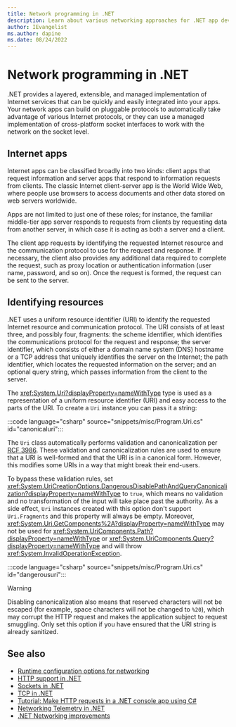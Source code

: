 ```yaml
---
title: Network programming in .NET
description: Learn about various networking approaches for .NET app development.
author: IEvangelist
ms.author: dapine
ms.date: 08/24/2022
---
```


# Network programming in .NET

.NET provides a layered, extensible, and managed implementation of Internet services that can be quickly and easily integrated into your apps. Your network apps can build on pluggable protocols to automatically take advantage of various Internet protocols, or they can use a managed implementation of cross-platform socket interfaces to work with the network on the socket level.

## Internet apps

Internet apps can be classified broadly into two kinds: client apps that request information and server apps that respond to information requests from clients. The classic Internet client-server app is the World Wide Web, where people use browsers to access documents and other data stored on web servers worldwide.

Apps are not limited to just one of these roles; for instance, the familiar middle-tier app server responds to requests from clients by requesting data from another server, in which case it is acting as both a server and a client.

The client app requests by identifying the requested Internet resource and the communication protocol to use for the request and response. If necessary, the client also provides any additional data required to complete the request, such as proxy location or authentication information (user name, password, and so on). Once the request is formed, the request can be sent to the server.

## Identifying resources

.NET uses a uniform resource identifier (URI) to identify the requested Internet resource and communication protocol. The URI consists of at least three, and possibly four, fragments: the scheme identifier, which identifies the communications protocol for the request and response; the server identifier, which consists of either a domain name system (DNS) hostname or a TCP address that uniquely identifies the server on the Internet; the path identifier, which locates the requested information on the server; and an optional query string, which passes information from the client to the server.

The <xref:System.Uri?displayProperty=nameWithType> type is used as a representation of a uniform resource identifier (URI) and easy access to the parts of the URI. To create a `Uri` instance you can pass it a string:

:::code language="csharp" source="snippets/misc/Program.Uri.cs" id="canonicaluri":::

The `Uri` class automatically performs validation and canonicalization per [RCF 3986](https://datatracker.ietf.org/doc/html/rfc3986). These validation and canonicalization rules are used to ensure that a URI is well-formed and that the URI is in a canonical form. However, this modifies some URIs in a way that might break their end-users.

To bypass these validation rules, set <xref:System.UriCreationOptions.DangerousDisablePathAndQueryCanonicalization?displayProperty=nameWithType> to `true`, which means no validation and no transformation of the input will take place past the authority. As a side effect, `Uri` instances created with this option don't support `Uri.Fragments` and this property will always be empty. Moreover, <xref:System.Uri.GetComponents%2A?displayProperty=nameWithType> may not be used for <xref:System.UriComponents.Path?displayProperty=nameWithType> or <xref:System.UriComponents.Query?displayProperty=nameWithType> and will throw <xref:System.InvalidOperationException>.

:::code language="csharp" source="snippets/misc/Program.Uri.cs" id="dangerousuri":::

> [!WARNING]
> Disabling canonicalization also means that reserved characters will not be escaped (for example, space characters will not be changed to `%20`), which may corrupt the HTTP request and makes the application subject to request smuggling. Only set this option if you have ensured that the URI string is already sanitized.

## See also

- [Runtime configuration options for networking](../../core/runtime-config/networking.md)
- [HTTP support in .NET](http/http-overview.md)
- [Sockets in .NET](sockets/sockets-overview.md)
- [TCP in .NET](tcp/tcp-overview.md)
- [Tutorial: Make HTTP requests in a .NET console app using C#](../../csharp/tutorials/console-webapiclient.md)
- [Networking Telemetry in .NET](networking-telemetry.md)
- [.NET Networking improvements](https://devblogs.microsoft.com/dotnet/dotnet-6-networking-improvements)
